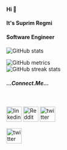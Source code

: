 #### Hi 👋 
#### It's Suprim Regmi
#### Software Engineer
#### 
![GitHub stats](https://github-readme-stats.vercel.app/api?username=suprimregmi&show_icons=true&theme=radical)  

![GitHub metrics](https://metrics.lecoq.io/suprimregmi)  
![GitHub streak stats](https://github-readme-streak-stats.herokuapp.com/?user=suprimregmi)  

<i font-color = "blue"> <h4>...Connect.Me...</h4></i>
</br>
<br>
[<img src='https://cdn.jsdelivr.net/npm/simple-icons@3.0.1/icons/linkedin.svg' alt='linkedin' height='40'>](https://www.linkedin.com/in/SuprimRegmi/)    [<img src='https://cdn.jsdelivr.net/npm/simple-icons@3.0.1/icons/reddit.svg' alt='Reddit' height='40'>](https://www.reddit.com/user/gildedprotagonist)   [<img src='https://cdn.jsdelivr.net/npm/simple-icons@3.0.1/icons/twitter.svg' alt='twitter' height='40'>](https://twitter.com/regmi_suprim)

[<img src='https://cdn.jsdelivr.net/npm/simple-icons@3.0.1/icons/medium.svg' alt='twitter' height='40'>](https://medium.com/suprim_regmi)
</br>

